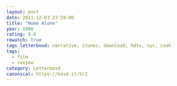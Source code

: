 ```yaml
---
layout: post 
date: 2011-12-03 23:59:00
title: "Home Alone"
year: 1990
rating: 0.6
rewatch: true
tags_letterboxd: narrative, itunes, download, hdtv, nyc, Leah
tags:
  - film
  - review
category: Letterboxd
canonical: https://boxd.it/SrZ
---
```

